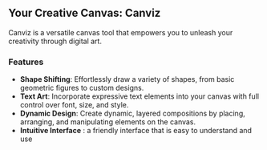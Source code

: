 
## Your Creative Canvas: Canviz

Canviz is a versatile canvas tool that empowers you to unleash your creativity through digital art.

### Features

-   **Shape Shifting**: Effortlessly draw a variety of shapes, from basic geometric figures to custom designs.
-   **Text Art**: Incorporate expressive text elements into your canvas with full control over font, size, and style.
-   **Dynamic Design**: Create dynamic, layered compositions by placing, arranging, and manipulating elements on the canvas.
- **Intuitive Interface** : a friendly interface that is easy to understand and use
